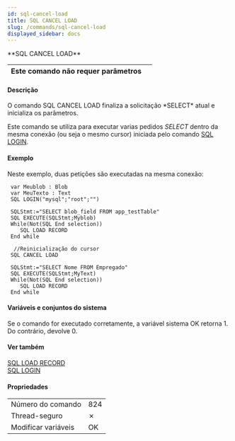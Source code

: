 ```yaml
---
id: sql-cancel-load
title: SQL CANCEL LOAD
slug: /commands/sql-cancel-load
displayed_sidebar: docs
---
```


<!--REF #_command_.SQL CANCEL LOAD.Syntax-->**SQL CANCEL LOAD**<!-- END REF-->
<!--REF #_command_.SQL CANCEL LOAD.Params-->
| Este comando não requer parâmetros |  |
| --- | --- |

<!-- END REF-->

#### Descrição 

<!--REF #_command_.SQL CANCEL LOAD.Summary-->O comando SQL CANCEL LOAD finaliza a solicitação *SELECT* atual e inicializa os parâmetros.<!-- END REF-->  
  
Este comando se utiliza para executar varias pedidos *SELECT* dentro da mesma conexão (ou seja o mesmo cursor) iniciada pelo comando [SQL LOGIN](sql-login.md). 

#### Exemplo 

Neste exemplo, duas petições são executadas na mesma conexão: 

```4d
 var Meublob : Blob
 var MeuTexto : Text
 SQL LOGIN("mysql";"root";"")
 
 SQLStmt:="SELECT blob_field FROM app_testTable"
 SQL EXECUTE(SQLStmt;Myblob)
 While(Not(SQL End selection))
    SQL LOAD RECORD
 End while
 
  //Reinicialização do cursor
 SQL CANCEL LOAD
 
 SQLStmt:="SELECT Nome FROM Empregado"
 SQL EXECUTE(SQLStmt;MyText)
 While(Not(SQL End selection))
    SQL LOAD RECORD
 End while
```

#### Variáveis e conjuntos do sistema 

Se o comando for executado corretamente, a variável sistema OK retorna 1\. Do contrário, devolve 0.

#### Ver também 

[SQL LOAD RECORD](sql-load-record.md)  
[SQL LOGIN](sql-login.md)  

#### Propriedades

|  |  |
| --- | --- |
| Número do comando | 824 |
| Thread-seguro | &cross; |
| Modificar variáveis | OK |


